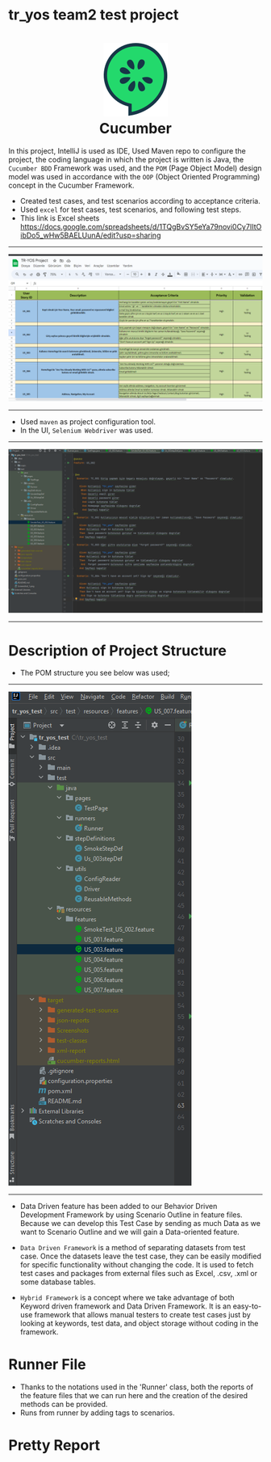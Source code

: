 # tr_yos team2 test project


<h1 align="center">
  <img src="https://raw.githubusercontent.com/cucumber/cucumber-js/4c80df1a25c3bb25dc57d65ab8e5ee842a469826/docs/images/logo.svg" alt="">
  <br>
  Cucumber
</h1>


In this project, IntelliJ is used as IDE, Used Maven repo to configure the project, the coding language in which the project is written is Java, the `Cucumber BDD` Framework was used, and the `POM` (Page Object Model) design model was used in accordance with the `OOP` (Object Oriented Programming) concept in the Cucumber Framework.

* Created test cases, and test scenarios according to acceptance criteria.
* Used `excel` for test cases, test scenarios, and following test steps.
* This link is Excel sheets https://docs.google.com/spreadsheets/d/1TQgBvSY5eYa79novi0Cy7IItOibDo5_wHw5BAELUunA/edit?usp=sharing
 <hr>
<img src="https://github.com/ToKyOzY/tr_yos2_test/blob/master/Screenshot_3.png" alt="">
<hr>
  
* Used `maven` as project configuration tool.
* In the UI, `Selenium Webdriver` was used.
<hr>
<img src="https://github.com/ToKyOzY/tr_yos2_test/blob/master/Screenshot_2.png" alt="">
<hr>
 
# Description of Project Structure
* The POM structure you see below was used;

<hr>
<img src="https://github.com/ToKyOzY/tr_yos2_test/blob/master/Screenshot_1.png" alt="">
<hr>

* Data Driven feature has been added to our Behavior Driven Development Framework by using Scenario Outline in feature files. 
Because we can develop this Test Case by sending as much Data as we want to Scenario Outline and we will gain a Data-oriented feature.

* `Data Driven Framework` is a method of separating datasets from test case. Once the datasets leave the test case, they can be easily modified for specific functionality without changing the code. It is used to fetch test cases and packages from external files such as Excel, .csv, .xml or some database tables.

* `Hybrid Framework` is a concept where we take advantage of both Keyword driven framework and Data Driven Framework. It is an easy-to-use framework that allows manual testers to create test cases just by looking at keywords, test data, and object storage without coding in the framework.

# Runner File
* Thanks to the notations used in the 'Runner' class, both the reports of the feature files that we can run here and the creation of the desired methods can be provided.
* Runs from runner by adding tags to scenarios.

# Pretty Report 
